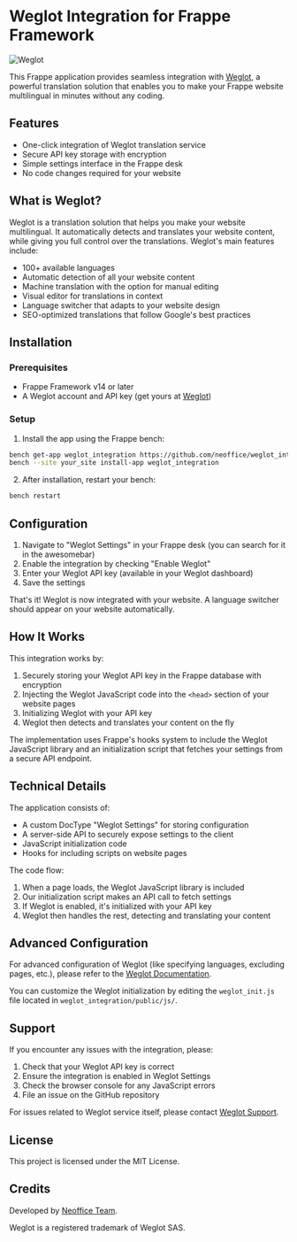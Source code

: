 # Weglot Integration for Frappe Framework

![Weglot](https://weglot.com/wp-content/themes/weglot/dist/images/weglot-logo.svg)

This Frappe application provides seamless integration with [Weglot](https://weglot.com), a powerful translation solution that enables you to make your Frappe website multilingual in minutes without any coding.

## Features

- One-click integration of Weglot translation service
- Secure API key storage with encryption
- Simple settings interface in the Frappe desk
- No code changes required for your website

## What is Weglot?

Weglot is a translation solution that helps you make your website multilingual. It automatically detects and translates your website content, while giving you full control over the translations. Weglot's main features include:

- 100+ available languages
- Automatic detection of all your website content
- Machine translation with the option for manual editing
- Visual editor for translations in context
- Language switcher that adapts to your website design
- SEO-optimized translations that follow Google's best practices

## Installation

### Prerequisites

- Frappe Framework v14 or later
- A Weglot account and API key (get yours at [Weglot](https://dashboard.weglot.com/register))

### Setup

1. Install the app using the Frappe bench:

```bash
bench get-app weglot_integration https://github.com/neoffice/weglot_integration
bench --site your_site install-app weglot_integration
```

2. After installation, restart your bench:

```bash
bench restart
```

## Configuration

1. Navigate to "Weglot Settings" in your Frappe desk (you can search for it in the awesomebar)
2. Enable the integration by checking "Enable Weglot"
3. Enter your Weglot API key (available in your Weglot dashboard)
4. Save the settings

That's it! Weglot is now integrated with your website. A language switcher should appear on your website automatically.

## How It Works

This integration works by:

1. Securely storing your Weglot API key in the Frappe database with encryption
2. Injecting the Weglot JavaScript code into the `<head>` section of your website pages
3. Initializing Weglot with your API key
4. Weglot then detects and translates your content on the fly

The implementation uses Frappe's hooks system to include the Weglot JavaScript library and an initialization script that fetches your settings from a secure API endpoint.

## Technical Details

The application consists of:

- A custom DocType "Weglot Settings" for storing configuration
- A server-side API to securely expose settings to the client
- JavaScript initialization code
- Hooks for including scripts on website pages

The code flow:

1. When a page loads, the Weglot JavaScript library is included
2. Our initialization script makes an API call to fetch settings
3. If Weglot is enabled, it's initialized with your API key
4. Weglot then handles the rest, detecting and translating your content

## Advanced Configuration

For advanced configuration of Weglot (like specifying languages, excluding pages, etc.), please refer to the [Weglot Documentation](https://developers.weglot.com/javascript/javascript-main).

You can customize the Weglot initialization by editing the `weglot_init.js` file located in `weglot_integration/public/js/`.

## Support

If you encounter any issues with the integration, please:

1. Check that your Weglot API key is correct
2. Ensure the integration is enabled in Weglot Settings
3. Check the browser console for any JavaScript errors
4. File an issue on the GitHub repository

For issues related to Weglot service itself, please contact [Weglot Support](https://support.weglot.com).

## License

This project is licensed under the MIT License.

## Credits

Developed by [Neoffice Team](https://neoffice.io).

Weglot is a registered trademark of Weglot SAS.
